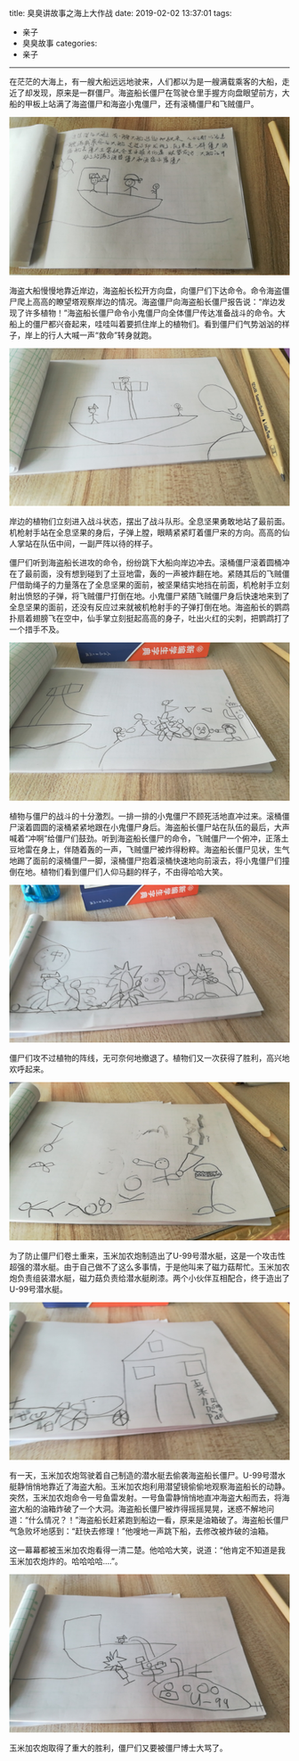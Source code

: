 title: 臭臭讲故事之海上大作战
date: 2019-02-02 13:37:01
tags:
- 亲子
- 臭臭故事
categories:
- 亲子
---

在茫茫的大海上，有一艘大船远远地驶来，人们都以为是一艘满载乘客的大船，走近了却发现，原来是一群僵尸。海盗船长僵尸在驾驶仓里手握方向盘眼望前方，大船的甲板上站满了海盗僵尸和海盗小鬼僵尸，还有滚桶僵尸和飞贼僵尸。

![海盗大船](/images/story-with-chouchou-1/1639155123.jpg)

海盗大船慢慢地靠近岸边，海盗船长松开方向盘，向僵尸们下达命令。命令海盗僵尸爬上高高的瞭望塔观察岸边的情况。海盗僵尸向海盗船长僵尸报告说：“岸边发现了许多植物！”海盗船长僵尸命令小鬼僵尸向全体僵尸传达准备战斗的命令。大船上的僵尸都兴奋起来，哇哇叫着要抓住岸上的植物们。看到僵尸们气势汹汹的样子，岸上的行人大喊一声“救命”转身就跑。

![僵尸们准备战斗](/images/story-with-chouchou-1/634931246.jpg)

岸边的植物们立刻进入战斗状态，摆出了战斗队形。全息坚果勇敢地站了最前面。机枪射手站在全息坚果的身后，子弹上膛，眼睛紧紧盯着僵尸来的方向。高高的仙人掌站在队伍中间，一副严阵以待的样子。

僵尸们听到海盗船长进攻的命令，纷纷跳下大船向岸边冲去。滚桶僵尸滚着圆桶冲在了最前面，没有想到碰到了土豆地雷，轰的一声被炸翻在地。紧随其后的飞贼僵尸借助绳子的力量落在了全息坚果的面前，被坚果结实地挡在前面，机枪射手立刻射出愤怒的子弹，将飞贼僵尸打倒在地。小鬼僵尸紧随飞贼僵尸身后快速地来到了全息坚果的面前，还没有反应过来就被机枪射手的子弹打倒在地。海盗船长的鹦鹉扑扇着翅膀飞在空中，仙手掌立刻挺起高高的身子，吐出火红的尖刺，把鹦鹉打了一个措手不及。

![植物与僵尸的战斗](/images/story-with-chouchou-1/1790726097.jpg)

植物与僵尸的战斗的十分激烈。一排一排的小鬼僵尸不顾死活地直冲过来。滚桶僵尸滚着圆圆的滚桶紧紧地跟在小鬼僵尸身后。海盗船长僵尸站在队伍的最后，大声喊着“冲啊”给僵尸们鼓劲。听到海盗船长僵尸的命令，飞贼僵尸一个俯冲，正落土豆地雷在身上，伴随着轰的一声，飞贼僵尸被炸得粉粹。海盗船长僵尸见状，生气地踢了面前的滚桶僵尸一脚，滚桶僵尸抱着滚桶快速地向前滚去，将小鬼僵尸们撞倒在地。植物们看到僵尸们人仰马翻的样子，不由得哈哈大笑。

![僵尸人仰马翻](/images/story-with-chouchou-1/1220724114.jpg)

僵尸们攻不过植物的阵线，无可奈何地撤退了。植物们又一次获得了胜利，高兴地欢呼起来。

![植物欢呼胜利](/images/story-with-chouchou-1/882228869.jpg)

为了防止僵尸们卷土重来，玉米加农炮制造出了U-99号潜水艇，这是一个攻击性超强的潜水艇。由于自己做不了这么多事情，于是他叫来了磁力菇帮忙。玉米加农炮负责组装潜水艇，磁力菇负责给潜水艇刷漆。两个小伙伴互相配合，终于造出了U-99号潜水艇。

![玉米加农炮的潜水艇](/images/story-with-chouchou-1/1953750365.jpg)

有一天，玉米加农炮驾驶着自己制造的潜水艇去偷袭海盗船长僵尸。U-99号潜水艇静悄悄地靠近了海盗大船。玉米加农炮利用潜望镜偷偷地观察海盗船长的动静。突然，玉米加农炮命令一号鱼雷发射。一号鱼雷静悄悄地直冲海盗大船而去，将海盗大船的油箱炸破了一个大洞。海盗船长僵尸被炸得摇摇晃晃，迷惑不解地问道：“什么情况？！”海盗船长赶紧跑到船边一看，原来是油箱破了。海盗船长僵尸气急败坏地感到：“赶快去修理！”他嗖地一声跳下船，去修改被炸破的油箱。

这一幕幕都被玉米加农炮看得一清二楚。他哈哈大笑，说道：“他肯定不知道是我玉米加农炮炸的。哈哈哈哈....”。

![玉米加农炮驾驶潜水艇](/images/story-with-chouchou-1/1673697284.jpg)

玉米加农炮取得了重大的胜利，僵尸们又要被僵尸博士大骂了。